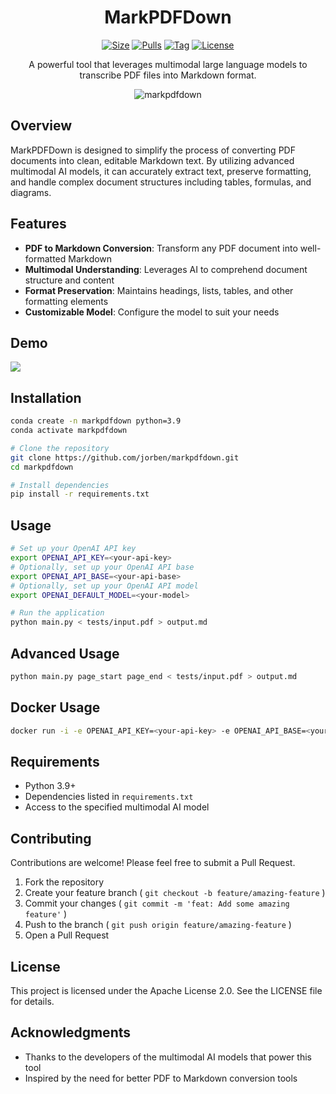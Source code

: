<div align="center">

<h1>MarkPDFDown</h1>

[![Size]][hub_url]
[![Pulls]][hub_url]
[![Tag]][tag_url]
[![License]][license_url]
<p>A powerful tool that leverages multimodal large language models to transcribe PDF files into Markdown format.</p>

![markpdfdown](https://raw.githubusercontent.com/jorben/markpdfdown/refs/heads/master/tests/markpdfdown.png")

</div>


## Overview

MarkPDFDown is designed to simplify the process of converting PDF documents into clean, editable Markdown text. By utilizing advanced multimodal AI models, it can accurately extract text, preserve formatting, and handle complex document structures including tables, formulas, and diagrams.

## Features

- **PDF to Markdown Conversion**: Transform any PDF document into well-formatted Markdown
- **Multimodal Understanding**: Leverages AI to comprehend document structure and content
- **Format Preservation**: Maintains headings, lists, tables, and other formatting elements
- **Customizable Model**: Configure the model to suit your needs

## Demo
![](https://raw.githubusercontent.com/jorben/markpdfdown/refs/heads/master/tests/demo.png)

## Installation

```bash
conda create -n markpdfdown python=3.9
conda activate markpdfdown

# Clone the repository
git clone https://github.com/jorben/markpdfdown.git
cd markpdfdown

# Install dependencies
pip install -r requirements.txt

```
## Usage
```bash
# Set up your OpenAI API key
export OPENAI_API_KEY=<your-api-key>
# Optionally, set up your OpenAI API base
export OPENAI_API_BASE=<your-api-base>
# Optionally, set up your OpenAI API model
export OPENAI_DEFAULT_MODEL=<your-model>

# Run the application
python main.py < tests/input.pdf > output.md
```
## Advanced Usage
```bash
python main.py page_start page_end < tests/input.pdf > output.md
```

## Docker Usage
```bash
docker run -i -e OPENAI_API_KEY=<your-api-key> -e OPENAI_API_BASE=<your-api-base> -e OPENAI_DEFAULT_MODEL=<your-model> jorben/markpdfdown < tests/input.pdf > output.md
```

## Requirements
- Python 3.9+
- Dependencies listed in `requirements.txt`
- Access to the specified multimodal AI model

## Contributing
Contributions are welcome! Please feel free to submit a Pull Request.

1. Fork the repository
2. Create your feature branch ( `git checkout -b feature/amazing-feature` )
3. Commit your changes ( `git commit -m 'feat: Add some amazing feature'` )
4. Push to the branch ( `git push origin feature/amazing-feature` )
5. Open a Pull Request

## License
This project is licensed under the Apache License 2.0. See the LICENSE file for details.

## Acknowledgments
- Thanks to the developers of the multimodal AI models that power this tool
- Inspired by the need for better PDF to Markdown conversion tools

[hub_url]: https://hub.docker.com/r/jorbenzhu/markpdfdown/
[tag_url]: https://github.com/jorben/markpdfdown/releases
[license_url]: https://github.com/jorben/markpdfdown/blob/main/LICENSE

[Size]: https://img.shields.io/docker/image-size/jorbenzhu/markpdfdown/latest?color=066da5&label=size
[Pulls]: https://img.shields.io/docker/pulls/jorbenzhu/markpdfdown.svg?style=flat&label=pulls&logo=docker
[Tag]: https://img.shields.io/github/release/jorben/markpdfdown.svg
[License]: https://img.shields.io/github/license/jorben/markpdfdown
